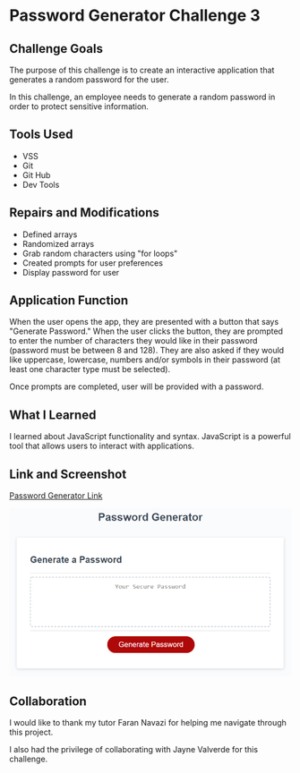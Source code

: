# Password Generator Challenge 3

## Challenge Goals

The purpose of this challenge is to create an interactive application that generates a random password for the user.

In this challenge, an employee needs to generate a random password in order to protect sensitive information.


## Tools Used

* VSS
* Git
* Git Hub
* Dev Tools


## Repairs and Modifications

* Defined arrays
* Randomized arrays
* Grab random characters using "for loops"
* Created prompts for user preferences
* Display password for user


## Application Function

When the user opens the app, they are presented with a button that says "Generate Password."  When the user clicks the button, they are prompted to enter the number of characters they would like in their password (password must be between 8 and 128).  They are also asked if they would like uppercase, lowercase, numbers and/or symbols in their password (at least one character type must be selected).

Once prompts are completed, user will be provided with a password.


## What I Learned

I learned about JavaScript functionality and syntax.  JavaScript is a powerful tool that allows users to interact with applications.


## Link and Screenshot

[Password Generator Link](https://sarahsquyres.github.io/password-generator/)

![Screenshot](./assets/images/03-javascript-homework-demo.png)


## Collaboration

I would like to thank my tutor Faran Navazi for helping me navigate through this project.

I also had the privilege of collaborating with Jayne Valverde for this challenge.